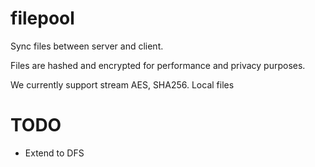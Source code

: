 # filepool

Sync files between server and client.

Files are hashed and encrypted for performance and privacy purposes.

We currently support stream AES, SHA256. Local files

# TODO

- Extend to DFS
